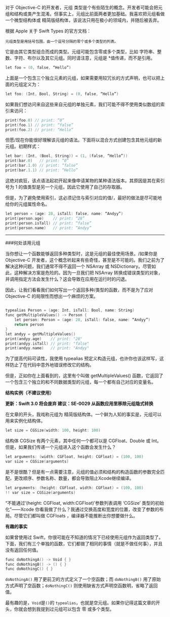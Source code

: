 对于 Objective-C 的开发者，元组 类型是个有些陌生的概念。开发者可能会把元组和结构或类产生混淆。但事实上，元组比前面两者更加基础。我喜欢把元组看做一个微型结构体或 精简版结构体，该说法只用在极小的领域内，并随后被丢弃。

根据 Apple 关于 Swift Types 的官方文档：

`元组类型是用括号包围，由一个逗号分隔的零个或多个类型的列表。`

它是由其它类型组合而成的类型。元组可能包含零或多个类型，比如 字符串、整数、字符、布尔以及其它元组。同时请注意，元组是 *值传递，而不是引用。

```Objective-C
let foo = (0, false, “Hello”)
```
上面是一个包含三个独立元素的元组，如果需要用较冗长的方式声明，也可以把上面的元组定义为：

```Objective-C
let foo: (Int, Bool, String) = (0, false, “Hello”)
```

如果我们想访问来自这些来自元组的单独元素，我们可能不得不使用类似数组的索引来访问：

```Objective-C
print(foo.0) // print: “0”
print(foo.1) // print: “false”
print(foo.2) // print: “Hello”
```
但愿/现在你能很好理解该元组的语法。下面将以混合方式创建包含其他元组的新元组。初期样式：

```Objective-C
let bar: (Int, (Bool, String)) = (1, (false, “Hello”))
print(bar.0)   // print: “0”
print(bar.1.0) // print: “false”
print(bar.1.1) // print: “Hello”
```

这绝对疯狂，该点语法起初开起来像申请某物的某种语法版本。其原因是其在索引号为 1 的值类型是另一个元组，因此它使用了自己的存取器。

但是，为了避免使用索引，这必须记住与索引对应的值/，最好的做法是尽可能地给你的元组属性命名。


```Objective-C
let person = (age: 28, isTall: false, name: “Andyy”)
print(person.age)    // print: “28”
print(person.isTall) // print: “false”
print(person.name)   // print: “Andyy”
```

---
###何处该用元组

当你想让一个函数能够返回多种类型时，这是元组的最佳使用场景。/如果你是 Objective-C 开发者，这个概念听起来有些奇怪，甚至是不可能的。我们之前为了解决这种问题，我们通常不得不返回一个 NSArray 或 NSDictionary。尽管如此，这种解决方案是危险的。因为一旦我们把 NSArray 转换成错误类型的对象，并调用指定方法会发生什么？这会导致在应用在运行时的闪退。

因此，让我们看看我们如何写出一个返回多种/类型的函数，而不是为了应对 Objective-C 的局限性而想出一个麻烦的方案。

```Objective-C

typealias Person = (age: Int, isTall: Bool, name: String)
func getMultipleValues() -> Person {
    let person: Person = (age: 28, isTall: false, name: “Andyy”)
    return person
}
let andyy = getMultipleValues()
print(andyy.age)    // print: "28"
print(andyy.isTall) // print: "false"
print(andyy.name)   // print: "Andyy"
```

为了提高代码可读性，我使用 typealias 预定义构造元组，也许你也该这样写，这样防止了在代码中意外地错误修改它的结构。

但是，正如你在上面看到的，这里有个叫做 getMultipleValues() 函数，它返回了一个包含三个独立的和不同数据类型的元组，每一个都有自己对应的变量名。

**结构实例（不建议使用）**

**更新：Swift 3.0 将会废弃 建议：SE-0029 从函数应用里移除元组隐式转换**

在文章的开头，我戏称元组为 精简版结构体。一个鲜为人知的事实是，元组可以用来实例化结构体。

```Objective-C
let size = CGSize(width: 100, height: 100)
```

结构体 CGSize 有两个元素，其中任何一个都可以是 CGFloat、Double 或 Int。 但是，如果我们传递一个元组进入这个函数会发生什么？

```Objective-C
let arguments: (width: CGFloat, height: CGFloat) = (100, 100)
var size = CGSize(arguments)
```

是不是很酷？但是有一点需要注意，元组的值必须和结构的构造函数的参数完全匹配，更改顺序、参数名称、数量，都会导致阻止Xcode继续编译。

```Objective-C
let arguments: (height: CGFloat, width: CGFloat) = (100, 100)
!! var size = CGSize(arguments)
```

“不能通过‘(height: CGFloat, width:CGFloat)’参数列表调用 ‘CGSize’ 类型的初始化”——Xcode
你看我做了什么？我通过交换高度和宽度的位置，改变了参数的布局。尽管它们都叫做 CGFloats ，编译器不能推断出你想要做什么。

**有趣的事实**

如果曾使用过 Swift，你很可能在不知道的情况下已经使用元组作为返回类型了。下面，我们有三个单独的函数，它们都做了相同的事情（就是不做任何事），并且没有返回任何值。

```Objective-C
func doNothingA() -> Void { }
func doNothingB() -> () { }
func doNothingC() { }
```

`doNothingA()` 用了更前卫的方式定义了一个空函数；而 `doNothingB()` 用了原始方式声明了空函数；`doNothingC()` 则使用缺省方式声明空函数明，省略了返回值。

最有趣的是，`Void`是`()`的 `typealias`，也就是空元组。如果你记得这篇文章的开头，你就会想到我提到过元组可以包含 零 或多个类型。